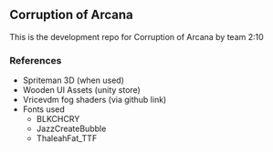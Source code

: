 ## Corruption of Arcana ##

This is the development repo for Corruption of Arcana by team 2:10

### References ###
- Spriteman 3D (when used)
- Wooden UI Assets (unity store)
- Vricevdm fog shaders (via github link)
- Fonts used
   - BLKCHCRY
   - JazzCreateBubble
   - ThaleahFat_TTF
